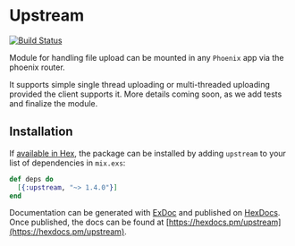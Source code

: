 # Upstream

[![Build Status](https://travis-ci.org/upmaru/upstream.svg?branch=develop)](https://travis-ci.org/upmaru/upstream)

Module for handling file upload can be mounted in any `Phoenix` app via the phoenix router.

It supports simple single thread uploading or multi-threaded uploading provided the client supports it. More details coming soon, as we add tests and finalize the module.

## Installation

If [available in Hex](https://hex.pm/docs/publish), the package can be installed
by adding `upstream` to your list of dependencies in `mix.exs`:

```elixir
def deps do
  [{:upstream, "~> 1.4.0"}]
end
```

Documentation can be generated with [ExDoc](https://github.com/elixir-lang/ex_doc)
and published on [HexDocs](https://hexdocs.pm). Once published, the docs can
be found at [https://hexdocs.pm/upstream](https://hexdocs.pm/upstream).
